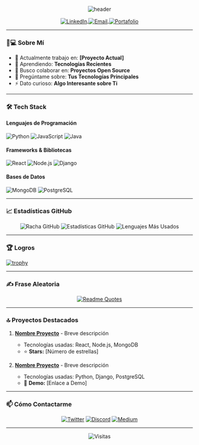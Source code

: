 <!-- Encabezado con banner -->
<p align="center">
  <img src="https://capsule-render.vercel.app/api?type=waving&color=gradient&height=180&section=header&text=¡Hola,%20soy%20Iker!%20👋&fontSize=36&fontAlignY=35&desc=Desarrollador%20de%20Software%20Apasionado&descAlignY=55&descAlign=50" alt="header">
</p>
<p align="center">
  <a href="https://linkedin.com/in/tu-linkedin" target="blank">
    <img align="center" src="https://img.shields.io/badge/LinkedIn-0077B5?style=for-the-badge&logo=linkedin&logoColor=white" alt="LinkedIn"/>
  </a>
  <a href="mailto:tu-email@example.com">
    <img align="center" src="https://img.shields.io/badge/Gmail-D14836?style=for-the-badge&logo=gmail&logoColor=white" alt="Email"/>
  </a>
  <a href="https://tu-portafolio.com">
    <img align="center" src="https://img.shields.io/badge/Portafolio-FF4088?style=for-the-badge&logo=hugo&logoColor=white" alt="Portafolio"/>
  </a>
</p>

---

### 👨💻 Sobre Mí

- 🔭 Actualmente trabajo en: **[Proyecto Actual]**
- 🌱 Aprendiendo: **Tecnologías Recientes**
- 👯 Busco colaborar en: **Proyectos Open Source**
- 💬 Pregúntame sobre: **Tus Tecnologías Principales**
- ⚡ Dato curioso: **Algo Interesante sobre Ti**

---

### 🛠 Tech Stack

#### Lenguajes de Programación
![Python](https://img.shields.io/badge/Python-3776AB?style=for-the-badge&logo=python&logoColor=white)
![JavaScript](https://img.shields.io/badge/JavaScript-F7DF1E?style=for-the-badge&logo=javascript&logoColor=black)
![Java](https://img.shields.io/badge/Java-ED8B00?style=for-the-badge&logo=openjdk&logoColor=white)

#### Frameworks & Bibliotecas
![React](https://img.shields.io/badge/React-20232A?style=for-the-badge&logo=react&logoColor=61DAFB)
![Node.js](https://img.shields.io/badge/Node.js-339933?style=for-the-badge&logo=nodedotjs&logoColor=white)
![Django](https://img.shields.io/badge/Django-092E20?style=for-the-badge&logo=django&logoColor=white)

#### Bases de Datos
![MongoDB](https://img.shields.io/badge/MongoDB-47A248?style=for-the-badge&logo=mongodb&logoColor=white)
![PostgreSQL](https://img.shields.io/badge/PostgreSQL-316192?style=for-the-badge&logo=postgresql&logoColor=white)

---

### 📈 Estadísticas GitHub

<p align="center">
  <img src="https://github-readme-streak-stats.herokuapp.com/?user=IKER1208&theme=dark" alt="Racha GitHub" />
  
  <img src="https://github-readme-stats.vercel.app/api?username=IKER1208&show_icons=true&theme=radical" alt="Estadísticas GitHub" />
  
  <img src="https://github-readme-stats.vercel.app/api/top-langs/?username=IKER1208&layout=compact&theme=vision-friendly-dark" alt="Lenguajes Más Usados" />
</p>

---

### 🏆 Logros

[![trophy](https://github-profile-trophy.vercel.app/?username=IKER1208&theme=onedark&row=1)](https://github.com/ryo-ma/github-profile-trophy)

---

### ✍️ Frase Aleatoria

<div align="center">
  
[![Readme Quotes](https://quotes-github-readme.vercel.app/api?type=horizontal&theme=dark)](https://github.com/piyushsuthar/github-readme-quotes)

</div>

---

### 🔝 Proyectos Destacados

1. **[Nombre Proyecto](https://github.com/IKER1208/Integradora)** - Breve descripción
   - Tecnologías usadas: React, Node.js, MongoDB
   - ⭐ **Stars:** [Número de estrellas]

2. **[Nombre Proyecto](https://github.com/IKER1208/Parking)** - Breve descripción
   - Tecnologías usadas: Python, Django, PostgreSQL
   - 🚀 **Demo:** [Enlace a Demo]

---

### 📫 Cómo Contactarme

<div align="center">

[![Twitter](https://img.shields.io/badge/Twitter-1DA1F2?style=for-the-badge&logo=twitter&logoColor=white)](https://twitter.com/tu-usuario)
[![Discord](https://img.shields.io/badge/Discord-5865F2?style=for-the-badge&logo=discord&logoColor=white)](https://discord.com/users/tu-id)
[![Medium](https://img.shields.io/badge/Medium-12100E?style=for-the-badge&logo=medium&logoColor=white)](https://medium.com/@tu-usuario)

</div>

---

<div align="center">
  
![Visitas](https://komarev.com/ghpvc/?username=tu-usuario&color=blueviolet&style=flat)
  
</div>
